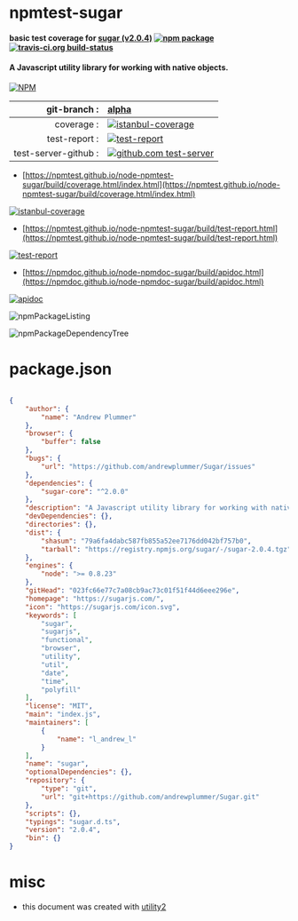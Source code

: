 # npmtest-sugar

#### basic test coverage for  [sugar (v2.0.4)](https://sugarjs.com/)  [![npm package](https://img.shields.io/npm/v/npmtest-sugar.svg?style=flat-square)](https://www.npmjs.org/package/npmtest-sugar) [![travis-ci.org build-status](https://api.travis-ci.org/npmtest/node-npmtest-sugar.svg)](https://travis-ci.org/npmtest/node-npmtest-sugar)

#### A Javascript utility library for working with native objects.

[![NPM](https://nodei.co/npm/sugar.png?downloads=true&downloadRank=true&stars=true)](https://www.npmjs.com/package/sugar)

| git-branch : | [alpha](https://github.com/npmtest/node-npmtest-sugar/tree/alpha)|
|--:|:--|
| coverage : | [![istanbul-coverage](https://npmtest.github.io/node-npmtest-sugar/build/coverage.badge.svg)](https://npmtest.github.io/node-npmtest-sugar/build/coverage.html/index.html)|
| test-report : | [![test-report](https://npmtest.github.io/node-npmtest-sugar/build/test-report.badge.svg)](https://npmtest.github.io/node-npmtest-sugar/build/test-report.html)|
| test-server-github : | [![github.com test-server](https://npmtest.github.io/node-npmtest-sugar/GitHub-Mark-32px.png)](https://npmtest.github.io/node-npmtest-sugar/build/app/index.html) | | build-artifacts : | [![build-artifacts](https://npmtest.github.io/node-npmtest-sugar/glyphicons_144_folder_open.png)](https://github.com/npmtest/node-npmtest-sugar/tree/gh-pages/build)|

- [https://npmtest.github.io/node-npmtest-sugar/build/coverage.html/index.html](https://npmtest.github.io/node-npmtest-sugar/build/coverage.html/index.html)

[![istanbul-coverage](https://npmtest.github.io/node-npmtest-sugar/build/screenCapture.buildCi.browser.%252Ftmp%252Fbuild%252Fcoverage.lib.html.png)](https://npmtest.github.io/node-npmtest-sugar/build/coverage.html/index.html)

- [https://npmtest.github.io/node-npmtest-sugar/build/test-report.html](https://npmtest.github.io/node-npmtest-sugar/build/test-report.html)

[![test-report](https://npmtest.github.io/node-npmtest-sugar/build/screenCapture.buildCi.browser.%252Ftmp%252Fbuild%252Ftest-report.html.png)](https://npmtest.github.io/node-npmtest-sugar/build/test-report.html)

- [https://npmdoc.github.io/node-npmdoc-sugar/build/apidoc.html](https://npmdoc.github.io/node-npmdoc-sugar/build/apidoc.html)

[![apidoc](https://npmdoc.github.io/node-npmdoc-sugar/build/screenCapture.buildCi.browser.%252Ftmp%252Fbuild%252Fapidoc.html.png)](https://npmdoc.github.io/node-npmdoc-sugar/build/apidoc.html)

![npmPackageListing](https://npmtest.github.io/node-npmtest-sugar/build/screenCapture.npmPackageListing.svg)

![npmPackageDependencyTree](https://npmtest.github.io/node-npmtest-sugar/build/screenCapture.npmPackageDependencyTree.svg)



# package.json

```json

{
    "author": {
        "name": "Andrew Plummer"
    },
    "browser": {
        "buffer": false
    },
    "bugs": {
        "url": "https://github.com/andrewplummer/Sugar/issues"
    },
    "dependencies": {
        "sugar-core": "^2.0.0"
    },
    "description": "A Javascript utility library for working with native objects.",
    "devDependencies": {},
    "directories": {},
    "dist": {
        "shasum": "79a6fa4dabc587fb855a52ee7176dd042bf757b0",
        "tarball": "https://registry.npmjs.org/sugar/-/sugar-2.0.4.tgz"
    },
    "engines": {
        "node": ">= 0.8.23"
    },
    "gitHead": "023fc66e77c7a08cb9ac73c01f51f44d6eee296e",
    "homepage": "https://sugarjs.com/",
    "icon": "https://sugarjs.com/icon.svg",
    "keywords": [
        "sugar",
        "sugarjs",
        "functional",
        "browser",
        "utility",
        "util",
        "date",
        "time",
        "polyfill"
    ],
    "license": "MIT",
    "main": "index.js",
    "maintainers": [
        {
            "name": "l_andrew_l"
        }
    ],
    "name": "sugar",
    "optionalDependencies": {},
    "repository": {
        "type": "git",
        "url": "git+https://github.com/andrewplummer/Sugar.git"
    },
    "scripts": {},
    "typings": "sugar.d.ts",
    "version": "2.0.4",
    "bin": {}
}
```



# misc
- this document was created with [utility2](https://github.com/kaizhu256/node-utility2)

